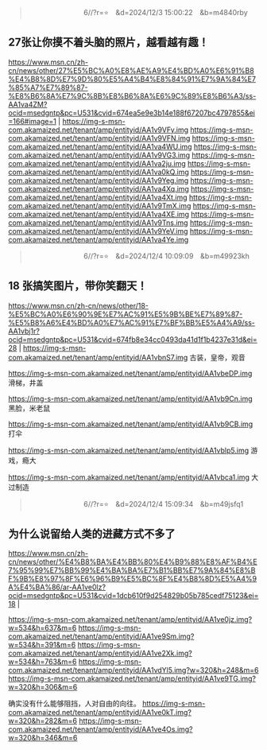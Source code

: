 
>　　　　　　　　6//?r=⭐　&d=2024/12/3 15:00:22　&b=m4840rby
## 27张让你摸不着头脑的照片，越看越有趣！
https://www.msn.cn/zh-cn/news/other/27%E5%BC%A0%E8%AE%A9%E4%BD%A0%E6%91%B8%E4%B8%8D%E7%9D%80%E5%A4%B4%E8%84%91%E7%9A%84%E7%85%A7%E7%89%87-%E8%B6%8A%E7%9C%8B%E8%B6%8A%E6%9C%89%E8%B6%A3/ss-AA1va4ZM?ocid=msedgntp&pc=U531&cvid=674ea5e9e3b14e188f67207bc4797855&ei=166#image=1
|
https://img-s-msn-com.akamaized.net/tenant/amp/entityid/AA1v9VFy.img
https://img-s-msn-com.akamaized.net/tenant/amp/entityid/AA1v9VFN.img
https://img-s-msn-com.akamaized.net/tenant/amp/entityid/AA1va4WU.img
https://img-s-msn-com.akamaized.net/tenant/amp/entityid/AA1v9VG3.img
https://img-s-msn-com.akamaized.net/tenant/amp/entityid/AA1va2ju.img
https://img-s-msn-com.akamaized.net/tenant/amp/entityid/AA1va0kQ.img
https://img-s-msn-com.akamaized.net/tenant/amp/entityid/AA1v9Yeg.img
https://img-s-msn-com.akamaized.net/tenant/amp/entityid/AA1va4Xq.img
https://img-s-msn-com.akamaized.net/tenant/amp/entityid/AA1va4Xt.img
https://img-s-msn-com.akamaized.net/tenant/amp/entityid/AA1v9TmX.img
https://img-s-msn-com.akamaized.net/tenant/amp/entityid/AA1va4XE.img
https://img-s-msn-com.akamaized.net/tenant/amp/entityid/AA1v9Tns.img
https://img-s-msn-com.akamaized.net/tenant/amp/entityid/AA1v9YeV.img
https://img-s-msn-com.akamaized.net/tenant/amp/entityid/AA1va4Ye.img

>　　　　　　　　6//?r=⭐　&d=2024/12/4 10:09:09　&b=m49923kh
## 18 张搞笑图片，带你笑翻天！
https://www.msn.cn/zh-cn/news/other/18-%E5%BC%A0%E6%90%9E%E7%AC%91%E5%9B%BE%E7%89%87-%E5%B8%A6%E4%BD%A0%E7%AC%91%E7%BF%BB%E5%A4%A9/ss-AA1vbj1r?ocid=msedgntp&pc=U531&cvid=674fb8e34cc0493da41d1f1b4237e31d&ei=28
|
https://img-s-msn-com.akamaized.net/tenant/amp/entityid/AA1vbnS7.img
古装，皇帝，观音

https://img-s-msn-com.akamaized.net/tenant/amp/entityid/AA1vbeDP.img
滑梯，井盖

https://img-s-msn-com.akamaized.net/tenant/amp/entityid/AA1vb9Cn.img
黑脸，米老鼠

https://img-s-msn-com.akamaized.net/tenant/amp/entityid/AA1vb9CB.img
打伞

https://img-s-msn-com.akamaized.net/tenant/amp/entityid/AA1vblp5.img
游戏，瘾大

https://img-s-msn-com.akamaized.net/tenant/amp/entityid/AA1vbca1.img
大过制造

>　　　　　　　　6//?r=⭐　&d=2024/12/4 15:09:34　&b=m49jsfq1
## 为什么说留给人类的进藏方式不多了
https://www.msn.cn/zh-cn/news/other/%E4%B8%BA%E4%BB%80%E4%B9%88%E8%AF%B4%E7%95%99%E7%BB%99%E4%BA%BA%E7%B1%BB%E7%9A%84%E8%BF%9B%E8%97%8F%E6%96%B9%E5%BC%8F%E4%B8%8D%E5%A4%9A%E4%BA%86/ar-AA1ve0lz?ocid=msedgntp&pc=U531&cvid=1dcb610f9d254829b05b785cedf75123&ei=18
|

https://img-s-msn-com.akamaized.net/tenant/amp/entityid/AA1ve0jz.img?w=534&h=637&m=6
https://img-s-msn-com.akamaized.net/tenant/amp/entityid/AA1ve9Sm.img?w=534&h=391&m=6
https://img-s-msn-com.akamaized.net/tenant/amp/entityid/AA1ve2Xk.img?w=534&h=763&m=6
https://img-s-msn-com.akamaized.net/tenant/amp/entityid/AA1vdYl5.img?w=320&h=248&m=6
https://img-s-msn-com.akamaized.net/tenant/amp/entityid/AA1ve9TG.img?w=320&h=306&m=6

确实没有什么能够阻挡，人对自由的向往。
https://img-s-msn-com.akamaized.net/tenant/amp/entityid/AA1ve0kT.img?w=320&h=282&m=6
https://img-s-msn-com.akamaized.net/tenant/amp/entityid/AA1ve4Os.img?w=320&h=346&m=6
